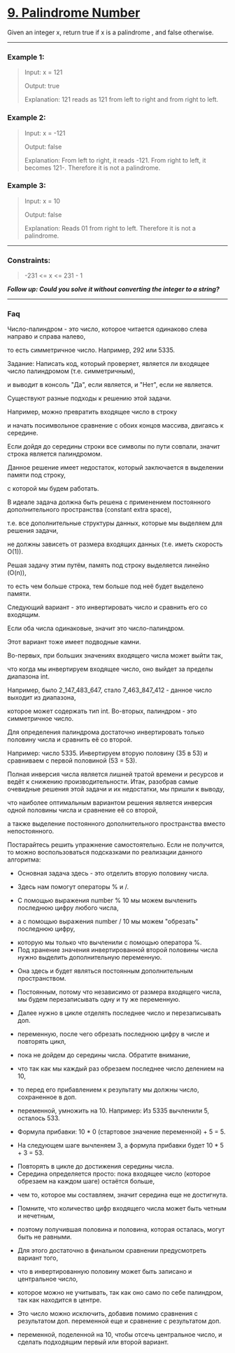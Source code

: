 # [9. Palindrome Number](https://leetcode.com/problems/palindrome-number/)

Given an integer x, return true if x is a palindrome , and false otherwise.

---
### Example 1:
>Input: x = 121 <p>
>Output: true <p>
>Explanation: 121 reads as 121 from left to right and from right to left. <p>
### Example 2:
>Input: x = -121<p>
>Output: false<p>
>Explanation: From left to right, it reads -121. From right to left, it becomes 121-. Therefore it is not a palindrome.<p>
### Example 3:
>Input: x = 10<p>
>Output: false<p>
>Explanation: Reads 01 from right to left. Therefore it is not a palindrome.<p>

___
### Constraints:
>-231 <= x <= 231 - 1<p>

***Follow up: Could you solve it without converting the integer to a string?***

---
### Faq
Число-палиндром - это число, которое читается одинаково слева направо и справа налево, <p> 
то есть симметричное число. Например, 292 или 5335. <p>
Задание: Написать код, который проверяет, является ли входящее число палиндромом (т.е. симметричным), <p>
и выводит в консоль "Да", если является, и "Нет", если не является. <p>
Существуют разные подходы к решению этой задачи. <p>
Например, можно превратить входящее число в строку <p> 
и начать посимвольное сравнение с обоих концов массива, двигаясь к середине. <p> 
Если дойдя до середины строки все символы по пути совпали, значит строка является палиндромом. <p>
Данное решение имеет недостаток, который заключается в выделении памяти под строку, <p> 
с которой мы будем работать. <p> 
В идеале задача должна быть решена с применением постоянного дополнительного пространства (constant extra space), <p>
т.е. все дополнительные структуры данных, которые мы выделяем для решения задачи, <p>
не должны зависеть от размера входящих данных (т.е. иметь скорость O(1)). <p>
Решая задачу этим путём, память под строку выделяется линейно (O(n)), <p>
то есть чем больше строка, тем больше под неё будет выделено памяти. <p>
Следующий вариант - это инвертировать число и сравнить его со входящим. <p>
Если оба числа одинаковые, значит это число-палиндром. <p>
Этот вариант тоже имеет подводные камни. <p>
Во-первых, при больших значениях входящего числа может выйти так, <p>
что когда мы инвертируем входящее число, оно выйдет за пределы диапазона int. <p>
Например, было 2_147_483_647, стало 7_463_847_412 - данное число выходит из диапазона, <p>
которое может содержать тип int. Во-вторых, палиндром - это симметричное число. <p>
Для определения палиндрома достаточно инвертировать только половину числа и сравнить её со второй. <p>
Например: число 5335. Инвертируем вторую половину (35 в 53) и сравниваем с первой половиной (53 = 53). <p>
Полная инверсия числа является лишней тратой времени и ресурсов и ведёт к снижению производительности.
Итак, разобрав самые очевидные решения этой задачи и их недостатки, мы пришли к выводу, <p>
что наиболее оптимальным вариантом решения является инверсия одной половины числа и сравнение её со второй, <p>
а также выделение постоянного дополнительного пространства вместо непостоянного. <p>
Постарайтесь решить упражнение самостоятельно. Если не получится, то можно воспользоваться подсказками по реализации данного алгоритма: <p>
- Основная задача здесь - это отделить вторую половину числа. <p>
- Здесь нам помогут операторы % и /. <p>
- С помощью выражения number % 10 мы можем вычленить последнюю цифру любого числа, <p>
- а с помощью выражения number / 10 мы можем "обрезать" последнюю цифру, <p>
- которую мы только что вычленили с помощью оператора %.
- Под хранение значения инвертированной второй половины числа нужно выделить дополнительную переменную. <p>
- Она здесь и будет являться постоянным дополнительным пространством. <p>
- Постоянным, потому что независимо от размера входящего числа, мы будем перезаписывать одну и ту же переменную. <p>
- Далее нужно в цикле отделять последнее число и перезаписывать доп. <p>
- переменную, после чего обрезать последнюю цифру в числе и повторять цикл, <p>
- пока не дойдем до середины числа. Обратите внимание, <p>
- что так как мы каждый раз обрезаем последнее число делением на 10, <p>
- то перед его прибавлением к результату мы должны число, сохраненное в доп. <p>
- переменной, умножить на 10. Например: Из 5335 вычленили 5, осталось 533. <p>
- Формула прибавки: 10 * 0 (стартовое значение переменной) + 5 = 5. <p>
- На следующем шаге вычленяем 3, а формула прибавки будет 10 * 5 + 3 = 53. <p>
- Повторять в цикле до достижения середины числа.
- Середина определяется просто: пока входящее число (которое обрезаем на каждом шаге) остаётся больше, <p>
- чем то, которое мы составляем, значит середина еще не достигнута. <p>
- Помните, что количество цифр входящего числа может быть четным и нечетным, <p>
- поэтому получившая половина и половина, которая осталась, могут быть не равными. <p>
- Для этого достаточно в финальном сравнении предусмотреть вариант того, <p>
- что в инвертированную половину может быть записано и центральное число, <p>
- которое можно не учитывать, так как оно само по себе палиндром, так как находится в центре. <p>
- Это число можно исключить, добавив помимо сравнения с результатом доп. переменной еще и сравнение с результатом доп. <p>
- переменной, поделенной на 10, чтобы отсечь центральное число, и сделать подходящим первый или второй вариант. <p>
